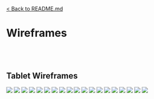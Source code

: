 [< Back to README.md](../../README.md)

# Wireframes
&nbsp;
---

## Tablet Wireframes

![](/documents/wireframes/tablet/1.png)
![](/documents/wireframes/tablet/2.png)
![](/documents/wireframes/tablet/3.png)
![](/documents/wireframes/tablet/4.png)
![](/documents/wireframes/tablet/5.png)
![](/documents/wireframes/tablet/6.png)
![](/documents/wireframes/tablet/7.png)
![](/documents/wireframes/tablet/8.png)
![](/documents/wireframes/tablet/9.png)
![](/documents/wireframes/tablet/10.png)
![](/documents/wireframes/tablet/11.png)
![](/documents/wireframes/tablet/12.png)
![](/documents/wireframes/tablet/13.png)
![](/documents/wireframes/tablet/14.png)
![](/documents/wireframes/tablet/15.png)
![](/documents/wireframes/tablet/16.png)
![](/documents/wireframes/tablet/17.png)
![](/documents/wireframes/tablet/18.png)
![](/documents/wireframes/tablet/19.png)
